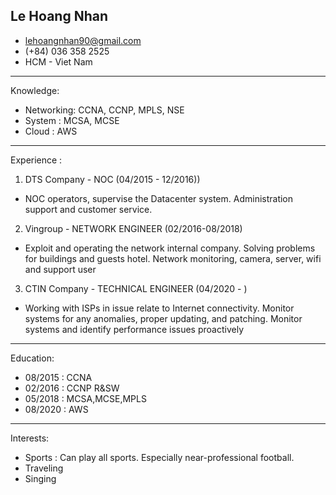 Le Hoang Nhan
-----------------------------------------------
* lehoangnhan90@gmail.com
* (+84) 036 358 2525
* HCM - Viet Nam
-----------------------------------------------
Knowledge:
* Networking: CCNA, CCNP, MPLS, NSE
* System : MCSA, MCSE
* Cloud : AWS
-----------------------------------------------
Experience :
1) DTS Company - NOC (04/2015 - 12/2016))
- NOC operators, supervise the Datacenter system. Administration support and customer service.
2) Vingroup - NETWORK ENGINEER (02/2016-08/2018)
- Exploit and operating the network internal company. Solving problems for buildings and guests hotel. Network monitoring, camera, server, wifi and support user
3) CTIN Company - TECHNICAL ENGINEER (04/2020 -  )
- Working with ISPs in issue relate to Internet connectivity. Monitor systems for any anomalies, proper updating, and patching. Monitor systems and identify performance issues proactively
-----------------------------------------------
Education:
* 08/2015 : CCNA 
* 02/2016 : CCNP R&SW
* 05/2018 : MCSA,MCSE,MPLS
* 08/2020 : AWS 
-----------------------------------------------
Interests:
* Sports : Can play all sports. Especially near-professional football.
* Traveling
* Singing
